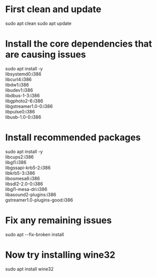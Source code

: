 # First clean and update
sudo apt clean
sudo apt update

# Install the core dependencies that are causing issues
sudo apt install -y \
    libsystemd0:i386 \
    libcurl4:i386 \
    libdw1:i386 \
    libudev1:i386 \
    libdbus-1-3:i386 \
    libgphoto2-6:i386 \
    libgstreamer1.0-0:i386 \
    libpulse0:i386 \
    libusb-1.0-0:i386

# Install recommended packages
sudo apt install -y \
    libcups2:i386 \
    libgl1:i386 \
    libgssapi-krb5-2:i386 \
    libkrb5-3:i386 \
    libosmesa6:i386 \
    libsdl2-2.0-0:i386 \
    libgl1-mesa-dri:i386 \
    libasound2-plugins:i386 \
    gstreamer1.0-plugins-good:i386

# Fix any remaining issues
sudo apt --fix-broken install

# Now try installing wine32
sudo apt install wine32